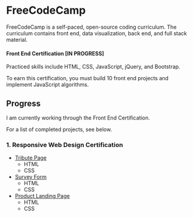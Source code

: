 # FreeCodeCamp

FreeCodeCamp is a self-paced, open-source coding curriculum. The curriculum contains front end, data visualization, back end, and full stack material.

#### Front End Certification [IN PROGRESS]

Practiced skills include HTML, CSS, JavaScript, jQuery, and Bootstrap.

To earn this certification, you must build 10 front end projects and implement JavaScript algorithms.

## Progress

I am currently working through the Front End Certification.

For a list of completed projects, see below.

### 1. Responsive Web Design Certification

-   [Tribute Page](https://codepen.io/bhattrohit3439/full/XWjWOaK)
    -   HTML
    -   CSS
-   [Survey Form](https://codepen.io/bhattrohit3439/full/jOMOdvE)
    -   HTML
    -   CSS
-   [Product Landing Page](https://codepen.io/bhattrohit3439/full/ExgxrGX)
    -   HTML
    -   CSS
